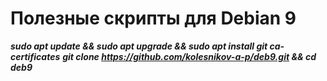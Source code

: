 # Полезные скрипты для Debian 9
***sudo apt update && sudo apt upgrade && sudo apt install git ca-certificates***
***git clone https://github.com/kolesnikov-a-p/deb9.git && cd deb9***
